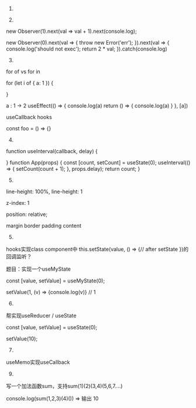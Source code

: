1. 

<!DOCTYPE html>
<html>
<head>
<meta charset="UTF-8" />

<script>
  setTimeout(() => {
    console.log('setTimeout', document.body);
  }, 0)
  Promise.resolve().then(() => {
    console.log('promise', document.body);
  })
  console.log(document.body)
</script>

</head>
<body>

</body>
</html>

2. 
new Observer(1).next(val => val + 1).next(console.log);

new Observer(0).next(val => {
  throw new Error('err');
}).next(val => {
  console.log('should not exec');
  return 2 * val;
}).catch(console.log)

3.
for of vs for in 

for (let i of { a: 1 }) {
    
}

a : 1 -> 2
useEffect(() => {
    console.log(a)
    return () => { console.log(a) }
}, [a])

useCallback hooks

const foo = () => {}



4. 
function useInterval(callback, delay) {
    
}
function App(props) {
  const [count, setCount] = useState(0);
  useInterval(() => {
    setCount(count + 1);
  }, props.delay);
  return count;
}

5.
line-height: 100%, line-height: 1

z-index: 1

position: relative;

margin border padding content

5.
hooks实现class component中 this.setState(value, () => {// after setState })的回调监听？  

题目：实现一个useMyState

const [value, setValue] = useMyState(0);

setValue(1, (v) => {console.log(v)} // 1

6.
帮实现useReducer / useState


const [value, setValue] = useState(0);

setValue(10);

7.
useMemo实现useCallback

9.
 写一个加法函数sum，支持sum(1)(2)(3,4)(5,6,7....) 

console.log(sum(1,2,3)(4)()) => 输出 10